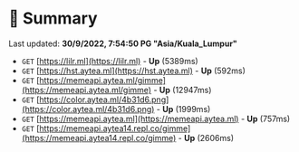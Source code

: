 # 📖 Summary
Last updated: **30/9/2022, 7:54:50 PG "Asia/Kuala_Lumpur"**

- `GET` [https://lilr.ml](https://lilr.ml) - **Up** (5389ms)
- `GET` [https://hst.aytea.ml](https://hst.aytea.ml) - **Up** (592ms)
- `GET` [https://memeapi.aytea.ml/gimme](https://memeapi.aytea.ml/gimme) - **Up** (12947ms)
- `GET` [https://color.aytea.ml/4b31d6.png](https://color.aytea.ml/4b31d6.png) - **Up** (1999ms)
- `GET` [https://memeapi.aytea.ml](https://memeapi.aytea.ml) - **Up** (757ms)
- `GET` [https://memeapi.aytea14.repl.co/gimme](https://memeapi.aytea14.repl.co/gimme) - **Up** (2606ms)
